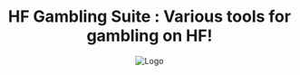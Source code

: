 <div align="center">
  <h1>
    HF Gambling Suite : Various tools for gambling on HF!
  </h1>
  <img src="https://github.com/xadamxk/HFGS/blob/master/images/promo/large.png?raw=true"  width="" height="" title="Logo"  />
</div>
